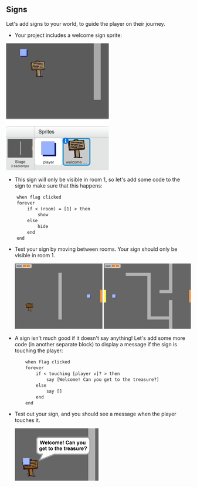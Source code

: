 ## Signs

Let's add signs to your world, to guide the player on their journey.

+ Your project includes a welcome sign sprite:

![screenshot](images/world-sign.png)

+ This sign will only be visible in room 1, so let's add some code to the sign to make sure that this happens:

```blocks
	when flag clicked
	forever
		if < (room) = [1] > then
			show
		else
			hide
		end
	end
```

+ Test your sign by moving between rooms. Your sign should only be visible in room 1.

	![screenshot](images/world-sign-test.png)

+ A sign isn't much good if it doesn't say anything! Let's add some more code (in another separate block) to display a message if the sign is touching the player:

	```blocks
		when flag clicked
		forever
			if < touching [player v]? > then
				say [Welcome! Can you get to the treasure?]
			else
				say []
			end
		end
	```
+ Test out your sign, and you should see a message when the player touches it.

	![screenshot](images/world-sign-test2.png)

